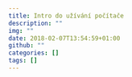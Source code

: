 ```yaml
---
title: Intro do užívání počítače
description: ""
img: ""
date: 2018-02-07T13:54:59+01:00
github: ""
categories: []
tags: []
---
```

